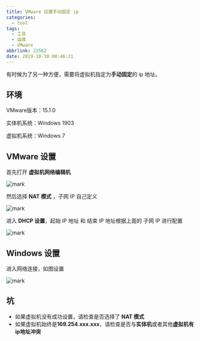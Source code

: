 ```yaml
---
title: VMware 设置手动固定 ip
categories:
  - tool
tags:
  - 工具
  - 运维
  - VMware
abbrlink: 23562
date: 2019-10-30 00:46:21
---
```


有时候为了另一种方便，需要将虚拟机指定为**手动固定**的 ip 地址。

<!-- more -->

## 环境

VMware版本：15.1.0

实体机系统：Windows 1903

虚拟机系统：Windows 7 



## VMware 设置

首先打开 **虚拟机网络编辑机**

![mark](https://markdown.yeek.top/bolg/20191030/wlYrcC9BacsH.png?imageslim)



然后选择 **NAT 模式** ，子网 IP 自己定义

![mark](https://markdown.yeek.top/bolg/20191030/npN7mSyuk7rt.png?imageslim)



进入 **DHCP 设置**，起始 IP 地址 和 结束 IP 地址根据上面的 子网 IP 进行配置

![mark](https://markdown.yeek.top/bolg/20191030/mEiKS3lY8imx.png?imageslim)



## Windows 设置

进入网络连接，如图设置

![mark](https://markdown.yeek.top/bolg/20191030/U71bWtX64Hh3.jpg?imageslim)



## 坑

- 如果虚拟机没有成功设置，请检查是否选择了 **NAT 模式**
- 如果虚拟机始终是**169.254.xxx.xxx**，请检查是否与**实体机**或者其他**虚拟机有ip地址冲突**

